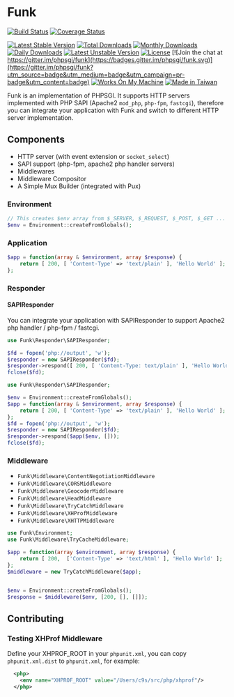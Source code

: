 # Funk

[![Build Status](https://travis-ci.org/phpsgi/funk.svg?branch=master)](https://travis-ci.org/phpsgi/Funk)
[![Coverage Status](https://img.shields.io/coveralls/phpsgi/funk.svg)](https://coveralls.io/r/phpsgi/Funk)

[![Latest Stable Version](https://poser.pugx.org/phpsgi/funk/v/stable.svg)](https://packagist.org/packages/phpsgi/funk) 
[![Total Downloads](https://poser.pugx.org/phpsgi/funk/downloads.svg)](https://packagist.org/packages/phpsgi/funk) 
[![Monthly Downloads](https://poser.pugx.org/phpsgi/funk/d/monthly)](https://packagist.org/packages/phpsgi/funk)
[![Daily Downloads](https://poser.pugx.org/phpsgi/funk/d/daily)](https://packagist.org/packages/phpsgi/funk)
[![Latest Unstable Version](https://poser.pugx.org/phpsgi/funk/v/unstable.svg)](https://packagist.org/packages/phpsgi/funk) 
[![License](https://poser.pugx.org/phpsgi/funk/license.svg)](https://packagist.org/packages/phpsgi/funk)
[![Join the chat at https://gitter.im/phpsgi/funk](https://badges.gitter.im/phpsgi/funk.svg)](https://gitter.im/phpsgi/funk?utm_source=badge&utm_medium=badge&utm_campaign=pr-badge&utm_content=badge)
[![Works On My Machine](https://cdn.rawgit.com/nikku/works-on-my-machine/v0.2.0/badge.svg)](https://github.com/nikku/works-on-my-machine)
[![Made in Taiwan](https://img.shields.io/badge/made%20in-taiwan-green.svg)](README.md)

Funk is an implementation of PHPSGI. It supports HTTP servers implemented with PHP SAPI (Apache2 `mod_php`, `php-fpm`, `fastcgi`), therefore you can integrate your application with Funk and switch to different HTTP server implementation.

## Components

- HTTP server (with event extension or `socket_select`)
- SAPI support (php-fpm, apache2 php handler servers)
- Middlewares
- Middleware Compositor
- A Simple Mux Builder (integrated with Pux)


### Environment

```php
// This creates $env array from $_SERVER, $_REQUEST, $_POST, $_GET ... 
$env = Environment::createFromGlobals();
```

### Application

```php
$app = function(array & $environment, array $response) {
    return [ 200, [ 'Content-Type' => 'text/plain' ], 'Hello World' ];
};
```


### Responder

#### SAPIResponder

You can integrate your application with SAPIResponder to support Apache2 php handler / php-fpm / fastcgi.

```php
use Funk\Responder\SAPIResponder;

$fd = fopen('php://output', 'w');
$responder = new SAPIResponder($fd);
$responder->respond([ 200, [ 'Content-Type: text/plain' ], 'Hello World' ]);
fclose($fd);
```


```php
use Funk\Responder\SAPIResponder;

$env = Environment::createFromGlobals();
$app = function(array & $environment, array $response) {
    return [ 200, [ 'Content-Type' => 'text/plain' ], 'Hello World' ];
};
$fd = fopen('php://output', 'w');
$responder = new SAPIResponder($fd);
$responder->respond($app($env, []));
fclose($fd);
```



### Middleware

- `Funk\Middleware\ContentNegotiationMiddleware`
- `Funk\Middleware\CORSMiddleware`
- `Funk\Middleware\GeocoderMiddleware`
- `Funk\Middleware\HeadMiddleware`
- `Funk\Middleware\TryCatchMiddleware`
- `Funk\Middleware\XHProfMiddleware`
- `Funk\Middleware\XHTTPMiddleware`


```php
use Funk\Environment;
use Funk\Middleware\TryCacheMiddleware;

$app = function(array $environment, array $response) {
    return [ 200,  ['Content-Type' => 'text/html' ], 'Hello World' ];
};
$middleware = new TryCatchMiddleware($app);


$env = Environment::createFromGlobals();
$response = $middleware($env, [200, [], []]);
```



## Contributing

### Testing XHProf Middleware


Define your XHPROF_ROOT in your `phpunit.xml`, you can copy `phpunit.xml.dist` to `phpunit.xml`,
for example:

```xml
  <php>
    <env name="XHPROF_ROOT" value="/Users/c9s/src/php/xhprof"/>
  </php>
```

